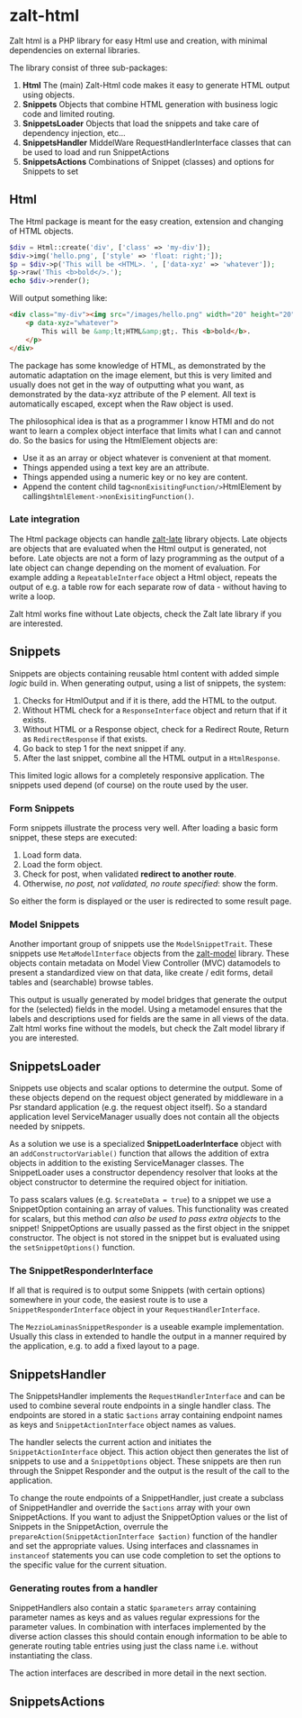 # zalt-html
Zalt html is a PHP library for easy Html use and creation, with minimal dependencies on external libraries.

The library consist of three sub-packages:

1. **Html** The (main) Zalt-Html code makes it easy to generate HTML output using objects.
2. **Snippets** Objects that combine HTML generation with business logic code and limited routing.
3. **SnippetsLoader** Objects that load the snippets and take care of dependency injection, etc...
4. **SnippetsHandler** MiddelWare RequestHandlerInterface classes that can be used to load and run SnippetActions
5. **SnippetsActions** Combinations of Snippet (classes) and options for Snippets to set  

## Html

The Html package is meant for the easy creation, extension and changing of HTML objects. 

```php
$div = Html::create('div', ['class' => 'my-div']);
$div->img('hello.png', ['style' => 'float: right;']);
$p = $div->p('This will be <HTML>. ', ['data-xyz' => 'whatever']);
$p->raw('This <b>bold</>.');
echo $div->render();
```

Will output something like:

```html
<div class="my-div"><img src="/images/hello.png" width="20" height="20" style="float: right;"/>
    <p data-xyz="whatever">
        This will be &amp;lt;HTML&amp;gt;. This <b>bold</b>. 
    </p>
</div>
```

The package has some knowledge of HTML, as demonstrated by the automatic adaptation on the image element, but this
is very limited and usually does not get in the way of outputting what you want, as demonstrated by the data-xyz 
attribute of the P element. All text is automatically escaped, except when the Raw object is used. 

The philosophical idea is that as a programmer I know HTMl and do not want to learn a complex object interface that 
limits what I can and cannot do. So the basics for using the HtmlElement objects are:
- Use it as an array or object whatever is convenient at that moment.
- Things appended using a text key are an attribute.
- Things appended using a numeric key or no key are content.
- Append the content child tag``<nonExisitingFunction/>``HtmlElement by calling``$htmlElement->nonExisitingFunction()``.

### Late integration

The Html package objects can handle [zalt-late](https://github.com/MagnaFacta/zalt-late) library objects. Late objects
are objects that are evaluated when the Html output is generated, not before. Late objects are not a form of lazy 
programming as the output of a late object can change depending on the moment of evaluation. For example adding a 
``RepeatableInterface`` object a Html object, repeats the output of e.g. a table row for each separate row of data - 
without having to write a loop.  

Zalt html works fine without Late objects, check the Zalt late library if you are interested.


## Snippets

Snippets are objects containing reusable html content with added simple *logic* build in. When generating output, using 
a list of snippets, the system:

1. Checks for HtmlOutput and if it is there, add the HTML to the output.
2. Without HTML check for a ``ResponseInterface`` object and return that if it exists.
3. Without HTML or a Response object, check for a Redirect Route, Return as ``RedirectResponse`` if that exists.
4. Go back to step 1 for the next snippet if any.
5. After the last snippet, combine all the HTML output in a ``HtmlResponse``.

This limited logic allows for a completely responsive application. The snippets used depend (of course) on the route
used by the user.

### Form Snippets

Form snippets illustrate the process very well. After loading a basic form snippet, these steps are executed:

1. Load form data.
2. Load the form object.
3. Check for post, when validated **redirect to another route**.
4. Otherwise, *no post, not validated, no route specified*: show the form.

So either the form is displayed or the user is redirected to some result page.

### Model Snippets

Another important group of snippets use the ```ModelSnippetTrait```. These snippets use ``MetaModelInterface`` objects 
from the [zalt-model](https://github.com/MagnaFacta/zalt-model) library. These objects contain metadata on Model View 
Controller (MVC) datamodels to present a standardized view on that data, like create / edit forms, detail tables and
(searchable) browse tables. 

This output is usually generated by model bridges that generate the output for the (selected) fields in the model. 
Using a metamodel ensures that the labels and descriptions used for fields are the same in all views of the data. 
Zalt html works fine without the models, but check the Zalt model library if you are interested.    


## SnippetsLoader

Snippets use objects and scalar options to determine the output. Some of these objects depend on the request object 
generated by middleware in a Psr standard application (e.g. the request object itself). So a standard application level
ServiceManager usually does not contain all the objects needed by snippets. 

As a solution we use is a specialized **SnippetLoaderInterface** object with an ``addConstructorVariable()`` function 
that allows the addition of extra objects in addition to the existing ServiceManager classes. The SnippetLoader uses a 
constructor dependency resolver that looks at the object constructor to determine the required object for initiation.

To pass scalars values (e.g. ``$createData = true``) to a snippet we use a SnippetOption containing an array of 
values. This functionality was created for scalars, but this method *can also be used to pass extra objects* to the 
snippet! SnippetOptions are usually passed as the first object in the snippet constructor. The object is not stored 
in the snippet but is evaluated using the ``setSnippetOptions()`` function. 

### The SnippetResponderInterface

If all that is required is to output some Snippets (with certain options) somewhere in your code, the easiest route
is to use a ``SnippetResponderInterface`` object in your ``RequestHandlerInterface``. 

The ``MezzioLaminasSnippetResponder`` is a useable example implementation. Usually this class in extended to handle 
the output in a manner required by the application, e.g. to add a fixed layout to a page.


## SnippetsHandler

The SnippetsHandler implements the ``RequestHandlerInterface`` and can be used to combine several route endpoints
in a single handler class. The endpoints are stored in a static ``$actions`` array containing endpoint names as keys 
and ``SnippetActionInterface`` object names as values.

The handler selects the current action and initiates the ``SnippetActionInterface`` object. This action object then 
generates the list of snippets to use and a ``SnippetOptions`` object. These snippets are then run through the 
Snippet Responder and the output is the result of the call to the application.

To change the route endpoints of a SnippetHandler, just create a subclass of SnippetHandler and override the ``$actions``
array with your own SnippetActions. If you want to adjust the SnippetOption values or the list of Snippets in the 
SnippetAction, overrule the ``prepareAction(SnippetActionInterface $action)`` function of the handler and set
the appropriate values. Using interfaces and classnames in ``instanceof`` statements you can use code completion
to set the options to the specific value for the current situation.

### Generating routes from a handler

SnippetHandlers also contain a static ``$parameters`` array containing parameter names as keys and as values regular 
expressions for the parameter values. In combination with interfaces implemented by the diverse action classes 
this should contain enough information to be able to generate routing table entries using just the class name i.e.
without instantiating the class.

The action interfaces are described in more detail in the next section.


## SnippetsActions